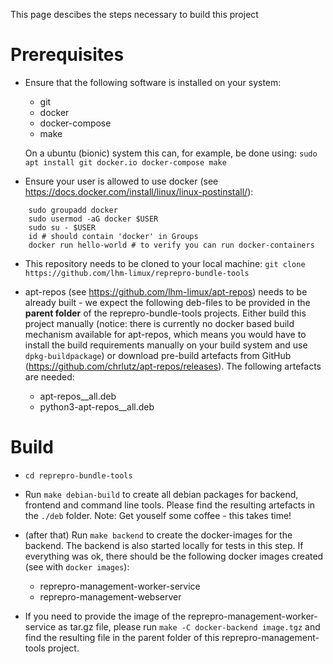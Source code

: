 This page descibes the steps necessary to build this project

Prerequisites
=============

* Ensure that the following software is installed on your system:

  * git
  * docker
  * docker-compose
  * make

  On a ubuntu (bionic) system this can, for example, be done using:
  `sudo apt install git docker.io docker-compose make`

* Ensure your user is allowed to use docker (see https://docs.docker.com/install/linux/linux-postinstall/):

```
    sudo groupadd docker
    sudo usermod -aG docker $USER
    sudo su - $USER
    id # should contain 'docker' in Groups
    docker run hello-world # to verify you can run docker-containers
```

* This repository needs to be cloned to your local machine: 
  `git clone https://github.com/lhm-limux/reprepro-bundle-tools`

* apt-repos (see https://github.com/lhm-limux/apt-repos) needs to be already
  built - we expect the following deb-files to be provided in the **parent folder**
  of the reprepro-bundle-tools projects.
  Either build this project manually (notice: there is currently no docker
  based build mechanism available for apt-repos, which means you would have
  to install the build requirements manually on your build system and use
  `dpkg-buildpackage`) or download pre-build artefacts from GitHub
  (https://github.com/chrlutz/apt-repos/releases). The following artefacts are
  needed:

  * apt-repos_<Version>_all.deb
  * python3-apt-repos_<Version>_all.deb



Build
=====

* `cd reprepro-bundle-tools`

* Run `make debian-build` to create all debian packages for backend,
  frontend and command line tools. Please find the resulting artefacts
  in the `./deb` folder. Note: Get youself some coffee - this takes time!

* (after that) Run `make backend` to create the docker-images for the
  backend. The backend is also started locally for tests in this step.
  If everything was ok, there should be the following docker images
  created (see with `docker images`):

  * reprepro-management-worker-service
  * reprepro-management-webserver

* If you need to provide the image of the reprepro-management-worker-service
  as tar.gz file, please run `make -C docker-backend image.tgz` and find
  the resulting file in the parent folder of this reprepro-management-tools
  project.
